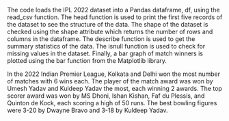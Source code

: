 The code loads the IPL 2022 dataset into a Pandas dataframe, df, using the read_csv function. The head function is used to print the first five records of the dataset to see the structure of the data. The shape of the dataset is checked using the shape attribute which returns the number of rows and columns in the dataframe. The describe function is used to get the summary statistics of the data. The isnull function is used to check for missing values in the dataset. Finally, a bar graph of match winners is plotted using the bar function from the Matplotlib library.

In the 2022 Indian Premier League, Kolkata and Delhi won the most number of matches with 6 wins each. The player of the match award was won by Umesh Yadav and Kuldeep Yadav the most, each winning 2 awards. The top scorer award was won by MS Dhoni, Ishan Kishan, Faf du Plessis, and Quinton de Kock, each scoring a high of 50 runs. The best bowling figures were 3-20 by Dwayne Bravo and 3-18 by Kuldeep Yadav.
